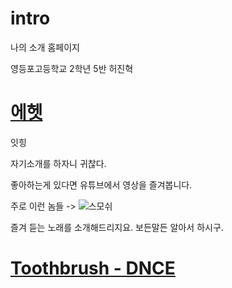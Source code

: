 # intro
나의 소개 홈페이지

영등포고등학교 2학년 5반 허진혁

# [에헷](https://goo.gl/42T2Do)

잇힝

자기소개를 하자니 귀찮다.

좋아하는게 있다면 유튜브에서 영상을 즐겨봅니다.

주로 이런 놈들 -> ![스모쉬](https://upload.wikimedia.org/wikipedia/commons/thumb/3/35/Streamy_Awards_Photo_1179_%284513303229%29.jpg/225px-Streamy_Awards_Photo_1179_%284513303229%29.jpg) 

즐겨 듣는 노래를 소개해드리지요. 보든말든 알아서 하시구. 

# [Toothbrush - DNCE](http://file1-3.bobaedream.co.kr/multi_image/strange/2014/11/26/08/AQw54750acca9e28.gif)

